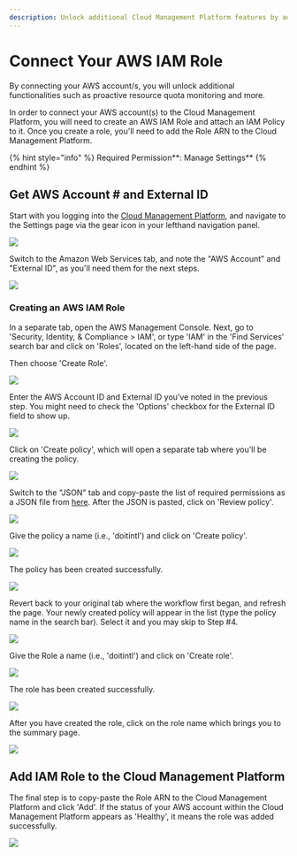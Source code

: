 ```yaml
---
description: Unlock additional Cloud Management Platform features by adding AWS IAM role
---
```


# Connect Your AWS IAM Role

By connecting your AWS account/s, you will unlock additional functionalities such as proactive resource quota monitoring and more.

In order to connect your AWS account\(s\) to the Cloud Management Platform, you will need to create an AWS IAM Role and attach an IAM Policy to it. Once you create a role, you'll need to add the Role ARN to the Cloud Management Platform. 

{% hint style="info" %}
Required Permission**: Manage Settings**
{% endhint %}

## Get AWS Account \# and External ID 

Start with you logging into the [Cloud Management Platform](https://app.doit-intl.com), and navigate to the Settings page via the gear icon in your lefthand navigation panel. 

![](../.gitbook/assets/awssettings.jpg)

Switch to the Amazon Web Services tab, and note the "AWS Account" and "External ID", as you'll need them for the next steps. 

![](../.gitbook/assets/connectaws_before.jpg)

### Creating an AWS IAM Role

In a separate tab, open the AWS Management Console. Next, go to 'Security, Identity, & Compliance &gt; IAM', or type 'IAM' in the 'Find Services' search bar and click on 'Roles', located on the left-hand side of the page.

Then choose 'Create Role'. 

![](../.gitbook/assets/go-to-roles.png)

Enter the AWS Account ID and External ID you've noted in the previous step. You might need to check the 'Options' checkbox for the External ID field to show up.

![](../.gitbook/assets/account-and-external-id.png)

Click on 'Create policy', which will open a separate tab where you'll be creating the policy. 

![](../.gitbook/assets/create-policy-in-role.png)

Switch to the "JSON" tab and copy-paste the list of required permissions as a JSON file from [here](https://storage.googleapis.com/hello-static-assets/cloudhealth/cloud-accounts-iam-policy.json). After the JSON is pasted, click on 'Review policy'.

![](../.gitbook/assets/json-policy.png)

Give the policy a name \(i.e., 'doitintl'\) and click on 'Create policy'.

![](../.gitbook/assets/review-policy-in-role.png)

The policy has been created successfully.  

![](../.gitbook/assets/doit-permissions-created.png)

Revert back to your original tab where the workflow first began, and refresh the page. Your newly created policy will appear in the list \(type the policy name in the search bar\). Select it and you may skip to Step \#4. 

![](../.gitbook/assets/choose-policy.png)

Give the Role a name \(i.e., 'doitintl'\) and click on 'Create role'.

![](../.gitbook/assets/name-aws-permission-role.png)

The role has been created successfully. 

![](../.gitbook/assets/role-created-successfully%20%281%29.png)

After you have created the role, click on the role name which brings you to the summary page. 

![](../.gitbook/assets/policy-has-been-attached.png)

## Add IAM Role to the Cloud Management Platform 

The final step is to copy-paste the Role ARN to the Cloud Management Platform and click 'Add'. If the status of your AWS account within the Cloud Management Platform appears as 'Healthy', it means the role was added successfully.

![](../.gitbook/assets/awsconnect_2.jpg)

